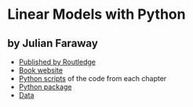 # Linear Models with Python

## by Julian Faraway

- [Published by Routledge](https://eur01.safelinks.protection.outlook.com/?url=https%3A%2F%2Fwww.routledge.com%2FLinear-Models-with-Python%2FFaraway%2Fp%2Fbook%2F9781138483958%3Futm_source%3Dauthor%26utm_medium%3Dshared_link%26utm_campaign%3DB043141_jm1_5ll_6rm_t081_1al_julianfarawayauthorshare&data=05%7C01%7Cjjf23%40bath.ac.uk%7C5229b0dc8d564222c10108db31fa6e3f%7C377e3d224ea1422db0ad8fcc89406b9e%7C0%7C0%7C638158723883874621%7CUnknown%7CTWFpbGZsb3d8eyJWIjoiMC4wLjAwMDAiLCJQIjoiV2luMzIiLCJBTiI6Ik1haWwiLCJXVCI6Mn0%3D%7C3000%7C%7C%7C&sdata=4w0HrQW7Rur2%2BXVBkVExvvr5jdK60Qo3QEn0MYvUXqs%3D&reserved=0)
- [Book website](https://julianfaraway.github.io/LMP/)
- [Python scripts](pyscripts/) of the code from each chapter
- [Python package](https://pypi.org/project/faraway/)
- [Data](data/)


